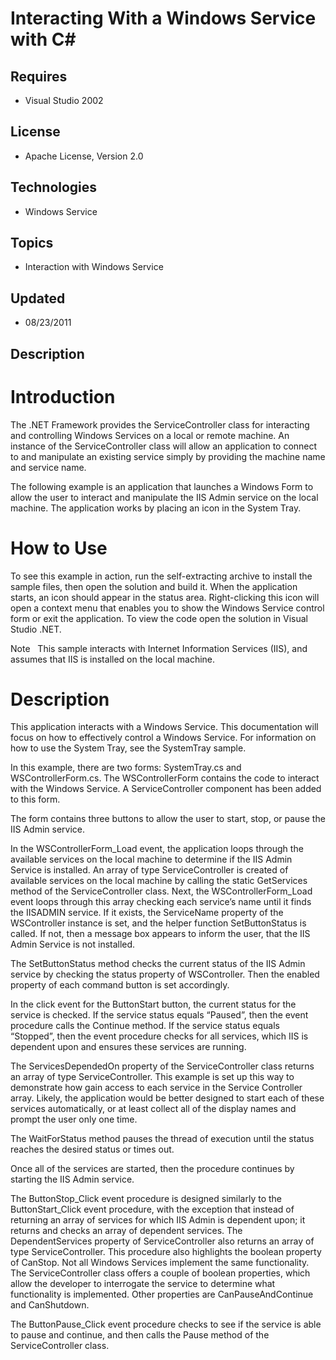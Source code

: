 # Interacting With a Windows Service with C#
## Requires
- Visual Studio 2002
## License
- Apache License, Version 2.0
## Technologies
- Windows Service
## Topics
- Interaction with Windows Service
## Updated
- 08/23/2011
## Description

<h1>Introduction</h1>
<p class="Text">The .NET Framework provides the ServiceController class for interacting and controlling Windows Services on a local or remote machine. An instance of the ServiceController class will allow an application to connect to and manipulate an existing
 service simply by providing the machine name and service name.</p>
<p class="Text">The following example is an application that launches a Windows Form to allow the user to interact and manipulate the IIS Admin service on the local machine. The application works by placing an icon in the System Tray.</p>
<h1>How to Use</h1>
<p class="Text">To see this example in action, run the self-extracting archive to install the sample files, then open the solution and build it. When the application starts, an icon should appear in the status area. Right-clicking this icon will open a context
 menu that enables you to show the Windows Service control form or exit the application. To view the code open the solution in Visual Studio .NET.</p>
<p class="AlertText">Note&nbsp;&nbsp;&nbsp;This sample interacts with Internet Information Services (IIS), and assumes that IIS is installed on the local machine.</p>
<h1>Description</h1>
<p class="Text">This application interacts with a Windows Service. This documentation will focus on how to effectively control a Windows Service. For information on how to use the System Tray, see the SystemTray sample.</p>
<p class="Text">In this example, there are two forms: SystemTray.cs and WSControllerForm.cs. The WSControllerForm contains the code to interact with the Windows Service. A ServiceController component has been added to this form.</p>
<p class="Text">The form contains three buttons to allow the user to start, stop, or pause the IIS Admin service.</p>
<p class="Text">In the WSControllerForm_Load event, the application loops through the available services on the local machine to determine if the IIS Admin Service is installed. An array of type ServiceController is created of available services on the local
 machine by calling the static GetServices method of the ServiceController class. Next, the WSControllerForm_Load event loops through this array checking each service&rsquo;s name until it finds the IISADMIN service. If it exists, the ServiceName property of
 the WSController instance is set, and the helper function SetButtonStatus is called. If not, then a message box appears to inform the user, that the IIS Admin Service is not installed.</p>
<p class="Text">The SetButtonStatus method checks the current status of the IIS Admin service by checking the status property of WSController. Then the enabled property of each command button is set accordingly.</p>
<p class="Text">In the click event for the ButtonStart button, the current status for the service is checked. If the service status equals &ldquo;Paused&rdquo;, then the event procedure calls the Continue method. If the service status equals &ldquo;Stopped&rdquo;,
 then the event procedure checks for all services, which IIS is dependent upon and ensures these services are running.</p>
<p class="Text">The ServicesDependedOn property of the ServiceController class returns an array of type ServiceController. This example is set up this way to demonstrate how gain access to each service in the Service Controller array. Likely, the application
 would be better designed to start each of these services automatically, or at least collect all of the display names and prompt the user only one time.</p>
<p class="Text">The WaitForStatus method pauses the thread of execution until the status reaches the desired status or times out.</p>
<p class="Text">Once all of the services are started, then the procedure continues by starting the IIS Admin service.</p>
<p class="Text">The ButtonStop_Click event procedure is designed similarly to the ButtonStart_Click event procedure, with the exception that instead of returning an array of services for which IIS Admin is dependent upon; it returns and checks an array of
 dependent services. The DependentServices property of ServiceController also returns an array of type ServiceController. This procedure also highlights the boolean property of CanStop. Not all Windows Services implement the same functionality. The ServiceController
 class offers a couple of boolean properties, which allow the developer to interrogate the service to determine what functionality is implemented. Other properties are CanPauseAndContinue and CanShutdown.</p>
<p class="Text">The ButtonPause_Click event procedure checks to see if the service is able to pause and continue, and then calls the Pause method of the ServiceController class.</p>
